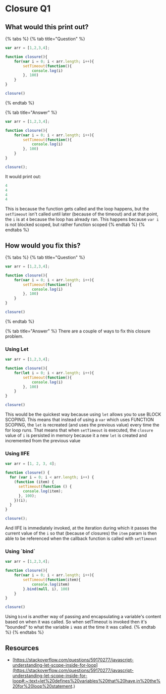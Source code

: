 # Closure Q1

## What would this print out?

{% tabs %}
{% tab title="Question" %}
```javascript
var arr = [1,2,3,4];

function closure(){
    for(var i = 0; i < arr.length; i++){
        setTimeout(function(){
            console.log(i)
        }, 100)
    }
}

closure()
```
{% endtab %}

{% tab title="Answer" %}
```javascript
var arr = [1,2,3,4];

function closure(){
    for(var i = 0; i < arr.length; i++){
        setTimeout(function(){
            console.log(i)
        }, 100)
    }
}

closure();
```

It would print out:

```javascript
4
4
4
4
```

This is because the function gets called and the loop happens, but the `setTimeout` isn't called until later \(because of the timeout\) and at that point, the `i` is at `4` because the loop has already ran. This happens because `var i` is not blocked scoped, but rather function scoped
{% endtab %}
{% endtabs %}

## How would you fix this?

{% tabs %}
{% tab title="Question" %}
```javascript
var arr = [1,2,3,4];

function closure(){
    for(var i = 0; i < arr.length; i++){
        setTimeout(function(){
            console.log(i)
        }, 100)
    }
}

closure()
```
{% endtab %}

{% tab title="Answer" %}
There are a couple of ways to fix this closure problem.

### Using Let

```javascript
var arr = [1,2,3,4];

function closure(){
    for(let i = 0; i < arr.length; i++){
        setTimeout(function(){
            console.log(i)
        }, 100)
    }
}

closure()
```

This would be the quickest way because using `let` allows you to use BLOCK SCOPING. This means that instead of using a `var` which uses FUNCTION SCOPING, the `let` is recreated \(and uses the previous value\) every time the for loop runs. That means that when `setTimeout` is executed, the `closure` value of `i` is persisted in memory because it a new `let` is created and incremented from the previous value

### Using IIFE

```javascript
var arr = [1, 2, 3, 4];

function closure() {
  for (var i = 0; i < arr.length; i++) {
    (function (item) {
      setTimeout(function () {
        console.log(item);
      }, 100);
    })(i);
  }
}

closure();
```

And IIFE is immediately invoked, at the iteration during which it passes the current value of the `i` so that \(because of closures\) the `item` param is then able to be referenced when the callback function is called with `setTimeout`

### Using \`bind\`

```javascript
var arr = [1,2,3,4];

function closure(){
    for(var i = 0; i < arr.length; i++){
        setTimeout(function(item){
            console.log(item)
        }.bind(null, i), 100)
    }
}

closure()
```

Using `bind` is another way of passing and encapsulating a variable's content based on when it was called. So when setTimeout is invoked then it's "bounded" to what the variable `i` was at the time it was called.
{% endtab %}
{% endtabs %}

## Resources

* [https://stackoverflow.com/questions/59170277/javascript-understanding-let-scope-inside-for-loop](https://stackoverflow.com/questions/59170277/javascript-understanding-let-scope-inside-for-loop#:~:text=let%20defines%20variables%20that%20have,in%20the%20for%20loop%20statement.)

